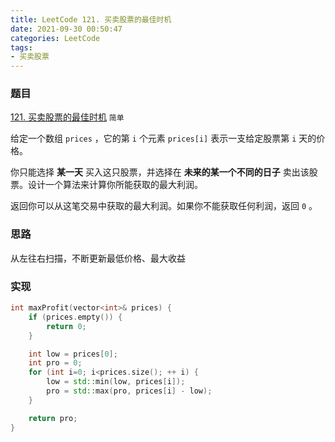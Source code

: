 ```yaml
---
title: LeetCode 121. 买卖股票的最佳时机
date: 2021-09-30 00:50:47
categories: LeetCode
tags:
- 买卖股票
---
```


### 题目
[121. 买卖股票的最佳时机](https://leetcode-cn.com/problems/best-time-to-buy-and-sell-stock/) `简单`

给定一个数组 `prices` ，它的第 `i` 个元素 `prices[i]` 表示一支给定股票第 `i` 天的价格。
<!-- more -->

你只能选择 **某一天** 买入这只股票，并选择在 **未来的某一个不同的日子** 卖出该股票。设计一个算法来计算你所能获取的最大利润。

返回你可以从这笔交易中获取的最大利润。如果你不能获取任何利润，返回 `0` 。


### 思路
从左往右扫描，不断更新最低价格、最大收益

### 实现
``` cpp
int maxProfit(vector<int>& prices) {
    if (prices.empty()) {
        return 0;
    }

    int low = prices[0];
    int pro = 0;
    for (int i=0; i<prices.size(); ++ i) {
        low = std::min(low, prices[i]);
        pro = std::max(pro, prices[i] - low);
    }

    return pro;
}
```
